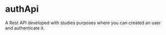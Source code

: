 # authApi
 A Rest API developed with studies purposes where you can created an user and authenticate it.
